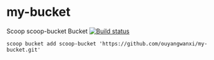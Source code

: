 # my-bucket

Scoop scoop-bucket Bucket
[![Build status](https://ci.appveyor.com/api/projects/status/d4j3i9plfgbs66sv/branch/master?svg=true)](https://ci.appveyor.com/project/ouyangwanxi/scoop-bucket/branch/master)

`scoop bucket add scoop-bucket 'https://github.com/ouyangwanxi/my-bucket.git'`
